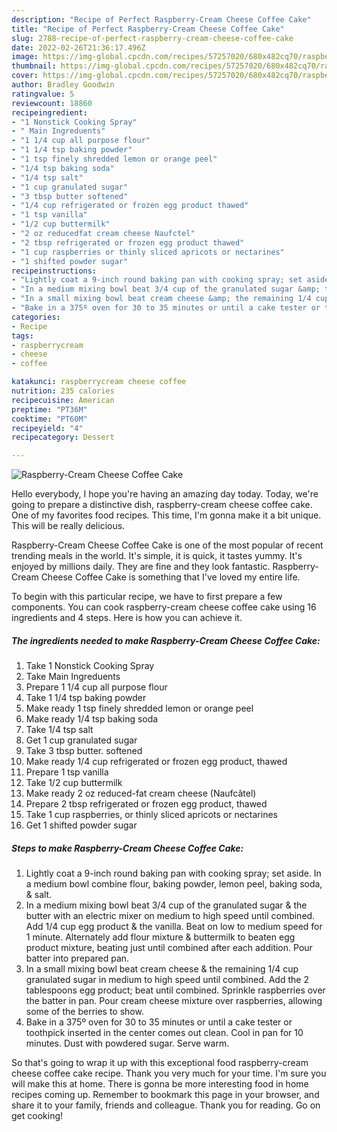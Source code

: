 ```yaml
---
description: "Recipe of Perfect Raspberry-Cream Cheese Coffee Cake"
title: "Recipe of Perfect Raspberry-Cream Cheese Coffee Cake"
slug: 2788-recipe-of-perfect-raspberry-cream-cheese-coffee-cake
date: 2022-02-26T21:36:17.496Z
image: https://img-global.cpcdn.com/recipes/57257020/680x482cq70/raspberry-cream-cheese-coffee-cake-recipe-main-photo.jpg
thumbnail: https://img-global.cpcdn.com/recipes/57257020/680x482cq70/raspberry-cream-cheese-coffee-cake-recipe-main-photo.jpg
cover: https://img-global.cpcdn.com/recipes/57257020/680x482cq70/raspberry-cream-cheese-coffee-cake-recipe-main-photo.jpg
author: Bradley Goodwin
ratingvalue: 5
reviewcount: 18860
recipeingredient:
- "1 Nonstick Cooking Spray"
- " Main Ingreduents"
- "1 1/4 cup all purpose flour"
- "1 1/4 tsp baking powder"
- "1 tsp finely shredded lemon or orange peel"
- "1/4 tsp baking soda"
- "1/4 tsp salt"
- "1 cup granulated sugar"
- "3 tbsp butter softened"
- "1/4 cup refrigerated or frozen egg product thawed"
- "1 tsp vanilla"
- "1/2 cup buttermilk"
- "2 oz reducedfat cream cheese Naufctel"
- "2 tbsp refrigerated or frozen egg product thawed"
- "1 cup raspberries or thinly sliced apricots or nectarines"
- "1 shifted powder sugar"
recipeinstructions:
- "Lightly coat a 9-inch round baking pan with cooking spray; set aside. In a medium bowl combine flour, baking powder, lemon peel, baking soda, &amp; salt."
- "In a medium mixing bowl beat 3/4 cup of the granulated sugar &amp; the butter with an electric mixer on medium to high speed until combined. Add 1/4 cup egg product &amp; the vanilla. Beat on low to medium speed for 1 minute. Alternately add flour mixture &amp; buttermilk to beaten egg product mixture, beating just until combined after each addition. Pour batter into prepared pan."
- "In a small mixing bowl beat cream cheese &amp; the remaining 1/4 cup granulated sugar in medium to high speed until combined. Add the 2 tablespoons egg product; beat until combined. Sprinkle raspberries over the batter in pan. Pour cream cheese mixture over raspberries, allowing some of the berries to show."
- "Bake in a 375º oven for 30 to 35 minutes or until a cake tester or toothpick inserted in the center comes out clean. Cool in pan for 10 minutes.  Dust with powdered sugar. Serve warm."
categories:
- Recipe
tags:
- raspberrycream
- cheese
- coffee

katakunci: raspberrycream cheese coffee 
nutrition: 235 calories
recipecuisine: American
preptime: "PT36M"
cooktime: "PT60M"
recipeyield: "4"
recipecategory: Dessert

---
```



![Raspberry-Cream Cheese Coffee Cake](https://img-global.cpcdn.com/recipes/57257020/680x482cq70/raspberry-cream-cheese-coffee-cake-recipe-main-photo.jpg)

Hello everybody, I hope you're having an amazing day today. Today, we're going to prepare a distinctive dish, raspberry-cream cheese coffee cake. One of my favorites food recipes. This time, I'm gonna make it a bit unique. This will be really delicious.



Raspberry-Cream Cheese Coffee Cake is one of the most popular of recent trending meals in the world. It's simple, it is quick, it tastes yummy. It's enjoyed by millions daily. They are fine and they look fantastic. Raspberry-Cream Cheese Coffee Cake is something that I've loved my entire life.


To begin with this particular recipe, we have to first prepare a few components. You can cook raspberry-cream cheese coffee cake using 16 ingredients and 4 steps. Here is how you can achieve it.

<!--inarticleads1-->

##### The ingredients needed to make Raspberry-Cream Cheese Coffee Cake:

1. Take 1 Nonstick Cooking Spray
1. Take  Main Ingreduents
1. Prepare 1 1/4 cup all purpose flour
1. Take 1 1/4 tsp baking powder
1. Make ready 1 tsp finely shredded lemon or orange peel
1. Make ready 1/4 tsp baking soda
1. Take 1/4 tsp salt
1. Get 1 cup granulated sugar
1. Take 3 tbsp butter. softened
1. Make ready 1/4 cup refrigerated or frozen egg product, thawed
1. Prepare 1 tsp vanilla
1. Take 1/2 cup buttermilk
1. Make ready 2 oz reduced-fat cream cheese (Naufcâtel)
1. Prepare 2 tbsp refrigerated or frozen egg product, thawed
1. Take 1 cup raspberries, or thinly sliced apricots or nectarines
1. Get 1 shifted powder sugar




<!--inarticleads2-->

##### Steps to make Raspberry-Cream Cheese Coffee Cake:

1. Lightly coat a 9-inch round baking pan with cooking spray; set aside. In a medium bowl combine flour, baking powder, lemon peel, baking soda, &amp; salt.
1. In a medium mixing bowl beat 3/4 cup of the granulated sugar &amp; the butter with an electric mixer on medium to high speed until combined. Add 1/4 cup egg product &amp; the vanilla. Beat on low to medium speed for 1 minute. Alternately add flour mixture &amp; buttermilk to beaten egg product mixture, beating just until combined after each addition. Pour batter into prepared pan.
1. In a small mixing bowl beat cream cheese &amp; the remaining 1/4 cup granulated sugar in medium to high speed until combined. Add the 2 tablespoons egg product; beat until combined. Sprinkle raspberries over the batter in pan. Pour cream cheese mixture over raspberries, allowing some of the berries to show.
1. Bake in a 375º oven for 30 to 35 minutes or until a cake tester or toothpick inserted in the center comes out clean. Cool in pan for 10 minutes.  Dust with powdered sugar. Serve warm.




So that's going to wrap it up with this exceptional food raspberry-cream cheese coffee cake recipe. Thank you very much for your time. I'm sure you will make this at home. There is gonna be more interesting food in home recipes coming up. Remember to bookmark this page in your browser, and share it to your family, friends and colleague. Thank you for reading. Go on get cooking!
